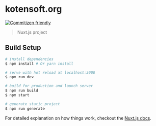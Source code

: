 # kotensoft.org

[![Commitizen friendly](https://img.shields.io/badge/commitizen-friendly-brightgreen.svg)](http://commitizen.github.io/cz-cli/)

> Nuxt.js project

## Build Setup

``` bash
# install dependencies
$ npm install # Or yarn install

# serve with hot reload at localhost:3000
$ npm run dev

# build for production and launch server
$ npm run build
$ npm start

# generate static project
$ npm run generate
```

For detailed explanation on how things work, checkout the [Nuxt.js docs](https://github.com/nuxt/nuxt.js).
